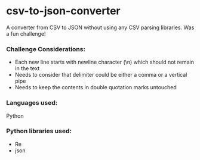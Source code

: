 # csv-to-json-converter

A converter from CSV to JSON without using any CSV parsing libraries. Was a fun challenge!

### Challenge Considerations:
* Each new line starts with newline character (\n) which should not remain in the text
* Needs to consider that delimiter could be either a comma or a vertical pipe
* Needs to keep the contents in double quotation marks untouched

### Languages used:
Python

### Python libraries used:
* Re
* json

